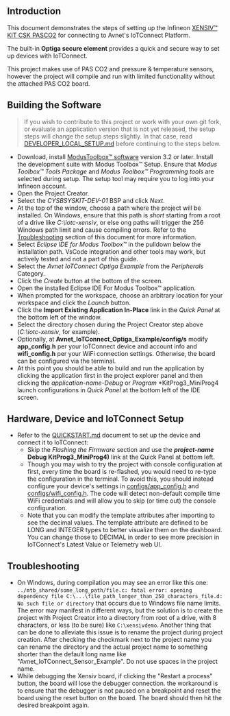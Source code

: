 ## Introduction

This document demonstrates the steps of setting up the 
Infineon [XENSIV&trade; KIT CSK PASCO2](https://www.infineon.com/cms/en/product/evaluation-boards/kit_csk_pasco2/) 
for connecting to Avnet's IoTConnect Platform.

The built-in **Optiga secure element** provides a quick and secure way 
to set up devices with IoTConnect.

This project makes use of PAS CO2 and pressure & temperature sensors, however the project will compile and
run with limited functionality without the attached PAS CO2 board.

## Building the Software

> If you wish to contribute to this project or work with your own git fork,
> or evaluate an application version that is not yet released, the setup steps will change 
> the setup steps slightly.
> In that case, read [DEVELOPER_LOCAL_SETUP.md](./DEVELOPER_LOCAL_SETUP.md) 
> before continuing to the steps below.

- Download, install [ModusToolbox&trade; software](https://www.infineon.com/cms/en/design-support/tools/sdk/modustoolbox-software/)
version 3.2 or later. Install the development suite with Modus Toolbox&trade; Setup. 
Ensure that *Modus Toolbox&trade; Tools Package* and *Modus Toolbox&trade; Programming tools* are selected during setup. 
The setup tool may require you to log into your Infineon account.
- Open the Project Creator.
- Select the *CYSBSYSKIT-DEV-01* BSP and click *Next*.
- At the top of the window, choose a path where the project will be installed.
On Windows, ensure that this path is *short* starting from a root of a drive like *C:\iotc-xensiv*,
or else ong paths will trigger the 256 Windows path limit and cause compiling errors. Refer to the
[Troubleshooting](#troubleshooting) section of this document for more information.
- Select *Eclipse IDE for Modus Toolbox&trade;* in the pulldown below the installation path. 
VsCode integration and other tools may work, but actively tested and not a part of this guide.
- Select the *Avnet IoTConnect Optiga Example* from the *Peripherals* Category.
- Click the *Create* button at the bottom of the screen.
- Open the installed Eclipse IDE For Modus Toolbox&trade; application.
- When prompted for the workspace, choose an arbitrary location for your workspace and click the *Launch* button.
- Click the **Import Existing Application In-Place** link in the *Quick Panel* at the bottom left of the window.
- Select the directory chosen during the Project Creator step above (*C:\iotc-xensiv*, for example).
- Optionally, at **Avnet_IoTConnect_Optiga_Example/config/s** modify **app_config.h** per your IoTConnect device and account info 
and **wifi_config.h** per your WiFi connection settings. Otherwise, the board can be configured via the terminal.
- At this point you should be able to build and run the application by clicking the application first in 
the project explorer panel and then clicking the *application-name-Debug* or *Program* *KitProg3_MiniProg4 
launch configurations in *Quick Panel* at the bottom left of the IDE screen.


## Hardware, Device and IoTConnect Setup

* Refer to the [QUICKSTART.md](./QUICKSTART.md) document to set up the device and connect it to IoTConnect:
  * Skip the *Flashing the Firmware* section and use the ***project-name*** **Debug KitProg3_MiniProg4)** 
  link at the Quick Panel at bottom left.
  * Though you may wish to try the project with console configuration at first,
  every time the board is re-flashed, you would need to re-type the configuration in the terminal. 
  To avoid this, you should instead configure your device's 
  settings in [configs/app_config.h](configs/app_config.h) and [configs/wifi_config.h](configs/wifi_config.h).
  The code will detect non-default compile time WiFi credentials and will allow you to skip (or time out) the console configuration.
  * Note that you can modify the template attributes after importing to see the decimal values. 
  The template attribute are defined to be LONG and INTEGER types to better visualize them on the dashboard. 
  You can change those to DECIMAL in order to see more precision in IoTConnect's Latest Value or Telemetry web UI.


## Troubleshooting
* On Windows, during compilation you may see an error like this one:
`../mtb_shared/some_long_path/file.c: fatal error: opening dependency file C:\...\file_path_longer_than_250_characters_file.d: No such file or directory`
that occurs due to Windows file name limits.
The error may manifest in different ways, but the solution is to create the project with Project Creator into a directory from root of a drive, 
with 8 characters, or less (to be sure) like `C:\xensivdemo`. 
Another thing that can be done to alleviate this issue is to rename the project during project creation. After checking the
checkmark next to the project name you can rename the directory and the actual project name to something shorter 
than the default long name like "Avnet_IoTConnect_Sensor_Example". Do not use spaces in the project name. 
* While debugging the Xensiv board, if clicking the "Restart a process" button, the board will lose the debugger connection.
the workaround is to ensure that the debugger is not paused on a breakpoint and reset the board using the reset button on the board.
The board should then hit the desired breakpoint again.